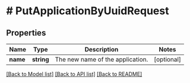 # # PutApplicationByUuidRequest

## Properties

Name | Type | Description | Notes
------------ | ------------- | ------------- | -------------
**name** | **string** | The new name of the application. | [optional]

[[Back to Model list]](../../README.md#models) [[Back to API list]](../../README.md#endpoints) [[Back to README]](../../README.md)
